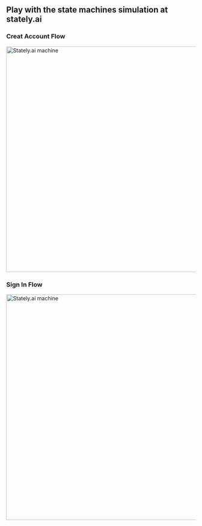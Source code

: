 ## Play with the state machines simulation at stately.ai

### Creat Account Flow

<a href="https://stately.ai/registry/editor/embed/ba1525ec-eb20-481d-a16a-603f0dba37e4?machineId=3823989b-7359-433b-826a-a373cdda24d5">
  <img 
    src="https://github.com/user-attachments/assets/379dcb30-39b3-4975-af5a-9f9a4088f9a7" 
    alt="Stately.ai machine" 
    width="800" 
    height="600"
  >
</a>

### Sign In Flow

<a href="https://stately.ai/registry/editor/embed/ba1525ec-eb20-481d-a16a-603f0dba37e4?machineId=a68dcace-10b4-4c97-899f-b966a5beb44c">
  <img 
    src="https://github.com/user-attachments/assets/9b116ad6-032f-4ca0-8fa3-5fabda27f3a3" 
    alt="Stately.ai machine" 
    width="800" 
    height="600"
  >
</a>



